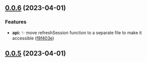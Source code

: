 ## [0.0.6](https://github.com/Szymofcion/Netflix-Clon/compare/0.0.5...0.0.6) (2023-04-01)


### Features

* **api:** :sparkles: move refreshSession function to a separate file to make it accessible ([f8f403e](https://github.com/Szymofcion/Netflix-Clon/commit/f8f403ea4df67f99d54b31a874834846001ef118))



## [0.0.5](https://github.com/Szymofcion/Netflix-Clon/compare/0.0.3...0.0.5) (2023-04-01)



